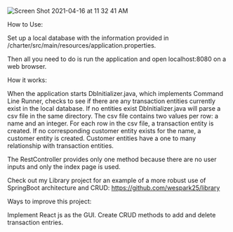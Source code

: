 ![Screen Shot 2021-04-16 at 11 32 41 AM](https://user-images.githubusercontent.com/43556685/115061019-31af4400-9eae-11eb-9edf-4dbb8f2f7369.png)

How to Use:

Set up  a local database with the information provided in /charter/src/main/resources/application.properties.
 
Then all you need to do is run the application and open localhost:8080 on a web browser.



How it works:

When the application starts DbInitializer.java, which implements Command Line Runner, checks to see if there are any transaction entities currently exist in the local database. If no entities exist DbInitializer.java will parse a csv file in the same directory. The csv file contains two values per row: a name and an integer. For each row in the csv file, a transaction entity is created. If no corresponding customer entity exists for the name, a customer entity is created. Customer entities have a one to many relationship with transaction entities.

The RestController provides only one method because there are no user inputs and only the index page is used.

Check out my Library project for an example of a more robust use of SpringBoot architecture and CRUD: https://github.com/wespark25/library




Ways to improve this project: 

Implement React js as the GUI. Create CRUD methods to add and delete transaction entries.

